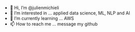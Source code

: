 - 👋 Hi, I’m @julienmichieli
- 👀 I’m interested in ... applied data science, ML, NLP and AI
- 🌱 I’m currently learning ... AWS
- 📫 How to reach me ... message my github


